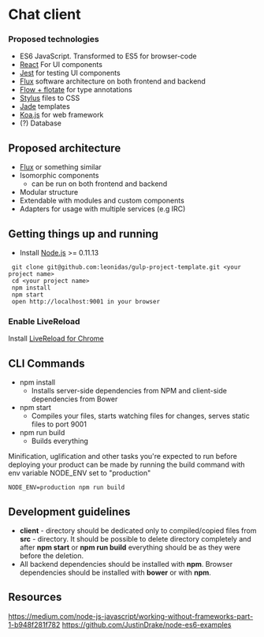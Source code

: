 # Chat client

### Proposed technologies
* ES6 JavaScript. Transformed to ES5 for browser-code
* [React](http://facebook.github.io/react/) For UI components
* [Jest](https://facebook.github.io/jest/) for testing UI components
* [Flux](https://facebook.github.io/flux/) software architecture on both frontend and backend
* [Flow + flotate](https://github.com/jareware/flotate) for type annotations
* [Stylus](http://learnboost.github.io/stylus) files to CSS
* [Jade](http://jade-lang.com) templates
* [Koa.js](http://koajs.com/) for web framework
* (?) Database

## Proposed architecture
* [Flux](https://facebook.github.io/flux/) or something similar
* Isomorphic components
  * can be run on both frontend and backend
* Modular structure
* Extendable with modules and custom components
* Adapters for usage with multiple services (e.g IRC)

## Getting things up and running
- Install [Node.js](http://nodejs.org) >= 0.11.13

```
 git clone git@github.com:leonidas/gulp-project-template.git <your project name>
 cd <your project name>
 npm install
 npm start
 open http://localhost:9001 in your browser
````
### Enable LiveReload
Install [LiveReload for Chrome](https://chrome.google.com/webstore/detail/livereload/jnihajbhpnppcggbcgedagnkighmdlei?hl=en)

## CLI Commands
* npm install
    * Installs server-side dependencies from NPM and client-side dependencies from Bower
* npm start
    * Compiles your files, starts watching files for changes, serves static files to port 9001
* npm run build
    * Builds everything

Minification, uglification and other tasks you're expected to run before deploying your product can be made by running the build command with env variable NODE_ENV set to "production"

    NODE_ENV=production npm run build

## Development guidelines
* **client** - directory should be dedicated only to compiled/copied files from **src** - directory.
  It should be possible to delete directory completely and after **npm start** or **npm run build** everything should be as they were before the deletion.
* All backend dependencies should be installed with **npm**. Browser dependencies should be installed with **bower** or with **npm**.

## Resources
https://medium.com/node-js-javascript/working-without-frameworks-part-1-b948f281f782
https://github.com/JustinDrake/node-es6-examples
